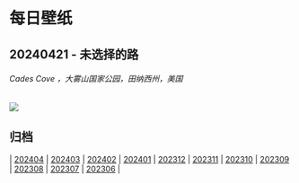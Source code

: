 # 每日壁纸

## 20240421 - 未选择的路

###### Cades Cove ，大雾山国家公园，田纳西州，美国

![](https://www.bing.com/th?id=OHR.CadesCove_ZH-CN3950297181_UHD.jpg)

## 归档

| [202404](/202404/README.md)
| [202403](/202403/README.md)
| [202402](/202402/README.md)
| [202401](/202401/README.md)
| [202312](/202312/README.md)
| [202311](/202311/README.md)
| [202310](/202310/README.md)
| [202309](/202309/README.md)
| [202308](/202308/README.md)
| [202307](/202307/README.md)
| [202306](/202306/README.md)
|